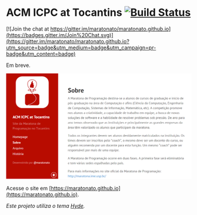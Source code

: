 # ACM ICPC at Tocantins [![Build Status](https://travis-ci.org/maratonato/maratonato.github.io.svg)](https://travis-ci.org/maratonato/maratonato.github.io)

[![Join the chat at https://gitter.im/maratonato/maratonato.github.io](https://badges.gitter.im/Join%20Chat.svg)](https://gitter.im/maratonato/maratonato.github.io?utm_source=badge&utm_medium=badge&utm_campaign=pr-badge&utm_content=badge)

Em breve.

![Screenshot](images/screenshot-home.png)


Acesse o site em [https://maratonato.github.io](https://maratonato.github.io).

_Este projeto utiliza o tema [Hyde](http://hyde.getpoole.com/)._


